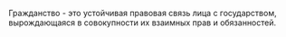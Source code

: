 
Гражданство - это устойчивая правовая связь лица с государством, вырождающаяся в совокупности их взаимных прав и обязанностей.

